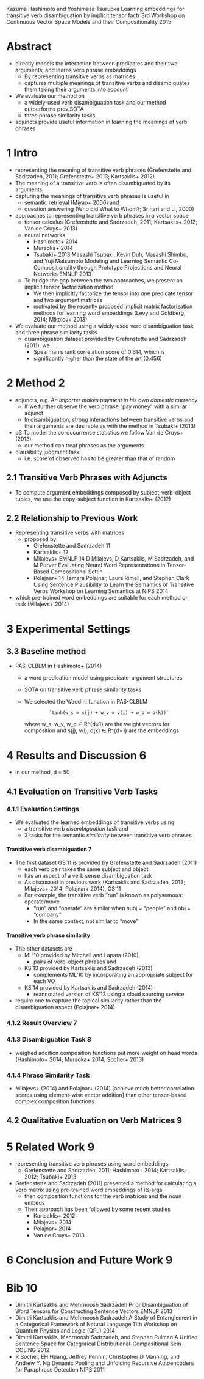 Kazuma Hashimoto and Yoshimasa Tsuruoka
Learning embeddings for transitive verb disambiguation by implicit tensor factr
3rd Workshop on Continuous Vector Space Models and their Compositionality 2015

# Abstract

* directly models the interaction between predicates and their two arguments,
  and learns verb phrase embeddings
  * By representing transitive verbs as matrices
  * captures multiple meanings of transitive verbs and disambiguates them
    taking their arguments into account
* We evaluate our method on
  * a widely-used verb disambiguation task and our method outperforms prev SOTA
  * three phrase similarity tasks
* adjuncts provide useful information in learning the meanings of verb phrases

# 1 Intro

* representing the meaning of transitive verb phrases
  (Grefenstette and Sadrzadeh, 2011; Grefenstette+ 2013; Kartsaklis+ 2012)
* The meaning of a transitive verb is often disambiguated by its arguments,
* capturing the meanings of transitive verb phrases is useful in
  * semantic retrieval (Miyao+ 2006) and
  * question answering (Who did What to Whom?; Srihari and Li, 2000)
* approaches to representing transitive verb phrases in a vector space
  * tensor calculus
    (Grefenstette and Sadrzadeh, 2011; Kartsaklis+ 2012; Van de Cruys+ 2013)
  * neural networks
    * Hashimoto+ 2014
    * Muraoka+ 2014
    * Tsubaki+ 2013
    Masashi Tsubaki, Kevin Duh, Masashi Shimbo, and Yuji Matsumoto
    Modeling and Learning Semantic Co-Compositionality
      through Prototype Projections and Neural Networks
    EMNLP 2013
  * To bridge the gap between the two approaches, we present an
    implicit tensor factorization method
    * We then implicitly factorize the tensor into
      one predicate tensor and two argument matrices
    * motivated by the recently proposed implicit matrix factorization methods
      for learning word embeddings (Levy and Goldberg, 2014; Mikolov+ 2013)
* We evaluate our method using a widely-used verb disambiguation task and
  three phrase similarity tasks
  * disambiguation dataset provided by Grefenstette and Sadrzadeh (2011), we
    * Spearman’s rank correlation score of 0.614, which is
    * significantly higher than the state of the art (0.456)

# 2 Method 2

* adjuncts, e.g. _An importer makes payment in his own domestic currency_
  * If we further observe the verb phrase “pay money” with a similar adjunct
  * In disambiguation, strong interactions between transitive verbs and
    their arguments are desirable as with the method in Tsubaki+ (2013)
* p3 To model the co-occurrence statistics we follow Van de Cruys+ (2013)
  * our method can treat phrases as the arguments
* plausibility judgment task
  * i.e. score of observed has to be greater than that of random

## 2.1 Transitive Verb Phrases with Adjuncts

* To compute argument embeddings composed by subject-verb-object tuples, we
  use the copy-subject function in Kartsaklis+ (2012)

## 2.2 Relationship to Previous Work

* Representing transitive verbs with matrices
  * proposed by
    * Grefenstette and Sadrzadeh 11
    * Kartsaklis+ 12
    * Milajevs+ EMNLP 14
    D Milajevs, D Kartsaklis, M Sadrzadeh, and M Purver
    Evaluating Neural Word Representations in Tensor-Based Compositional Settin
    * Polajnar+ 14
    Tamara Polajnar, Laura Rimell, and Stephen Clark
    Using Sentence Plausibility to Learn the Semantics of Transitive Verbs
    Workshop on Learning Semantics at NIPS 2014
* which pre-trained word embeddings are suitable for each method or task
  (Milajevs+ 2014)

# 3 Experimental Settings

## 3.3 Baseline method

* PAS-CLBLM in Hashimoto+ (2014)
  * a word predication model using predicate-argument structures
  * SOTA on transitive verb phrase similarity tasks
  * We selected the Wadd nl function in PAS-CLBLM

                 `tanh(w_s ⊙ s(j) + w_v ⊙ v(i) + w_o ⊙ o(k))`

    where w_s, w_v, w_o ∈ R^{d×1} are the weight vectors for composition
    and s(j), v(i), o(k) ∈ R^{d×1} are the embeddings

# 4 Results and Discussion 6

* in our method, d = 50

## 4.1 Evaluation on Transitive Verb Tasks

### 4.1.1 Evaluation Settings

* We evaluated the learned embeddings of transitive verbs using
  * a transitive verb _disambiguation_ task and
  * 3 tasks for the semantic _similarity_ between transitive verb phrases

#### Transitive verb disambiguation 7

* The first dataset GS’11 is provided by Grefenstette and Sadrzadeh (2011)
  * each verb pair takes the same subject and object
  * has an aspect of a verb sense disambiguation task
  * As discussed in previous work
    (Kartsaklis and Sadrzadeh, 2013; Milajevs+ 2014; Polajnar+ 2014), GS’11
  * For example, the transitive verb “run” is known as polysemous: operate/move
    * “run” and “operate” are similar when subj = “people” and obj = “company”
    * In the same context, not similar to “move”

#### Transitive verb phrase similarity

* The other datasets are
  * ML’10 provided by Mitchell and Lapata (2010),
    * pairs of verb-object phrases and
  * KS’13 provided by Kartsaklis and Sadrzadeh (2013)
    * complements ML’10 by incorporating an appropriate subject for each VO
  * KS’14 provided by Kartsaklis and Sadrzadeh (2014)
    * reannotated version of KS’13 using a cloud sourcing service
* require one to capture the topical similarity
  rather than the disambiguation aspect (Polajnar+ 2014)

### 4.1.2 Result Overview 7

### 4.1.3 Disambiguation Task 8

* weighed addition composition functions put more weight on head words
  (Hashimoto+ 2014; Muraoka+ 2014; Socher+ 2013)

### 4.1.4 Phrase Similarity Task

* Milajevs+ (2014) and Polajnar+ (2014) [achieve much better correlation
  scores using element-wise vector addition] than other tensor-based
  complex composition functions

## 4.2 Qualitative Evaluation on Verb Matrices 9

# 5 Related Work 9

* representing transitive verb phrases using word embeddings
  * Grefenstette and Sadrzadeh, 2011; Hashimoto+ 2014; Kartsaklis+ 2012;
    Tsubaki+ 2013
* Grefenstette and Sadrzadeh (2011) presented a method for
  calculating a verb matrix using pre-trained word embeddings of its args
  * then composition functions for the verb matrices and the noun embeds
  * Their approach has been followed by some recent studies
    * Kartsaklis+ 2012
    * Milajevs+ 2014
    * Polajnar+ 2014
    * Van de Cruys+ 2013

# 6 Conclusion and Future Work 9

# Bib 10

* Dimitri Kartsaklis and Mehrnoosh Sadrzadeh
  Prior Disambiguation of Word Tensors for Constructing Sentence Vectors
  EMNLP 2013
* Dimitri Kartsaklis and Mehrnoosh Sadrzadeh
  A Study of Entanglement in a Categorical Framework of Natural Language
  11th Workshop on Quantum Physics and Logic (QPL) 2014
* Dimitri Kartsaklis, Mehrnoosh Sadrzadeh, and Stephen Pulman
  A Unified Sentence Space for Categorical Distributional-Compositional Sem
  COLING 2012
* R Socher, EH Huang, Jeffrey Pennin, Christopher D Manning, and Andrew Y. Ng
  Dynamic Pooling and Unfolding Recursive Autoencoders for Paraphrase Detection
  NIPS 2011
